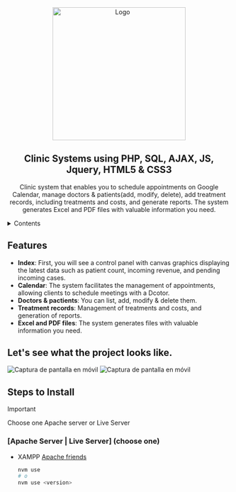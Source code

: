 <div align="center">
  <a href="https://github.com/Chazon15/clinic">
    <img width="300px" src="https://agenciacamana.com/clinic.jpg" alt="Logo" width="800" />
  </a>

  ## Clinic Systems using PHP, SQL, AJAX, JS, Jquery, HTML5 & CSS3
  
  Clinic system that enables you to schedule appointments on Google Calendar, manage doctors & patients(add, modify, delete), add treatment records, including treatments and costs, and generate
  reports. The system generates Excel and PDF files with valuable information you need.

</div>

<details>
  <summary>Contents</summary>
  
  - [Clinic](#Clinic-Systems-using-PHP,-SQL,-AJAX,-JS,-Jquery,-HTML5-&-CSS3)    

</details>

## Features

- **Index**: First, you will see a control panel with canvas graphics displaying the latest data such as patient count, incoming revenue, and pending incoming cases.
- **Calendar**: The system facilitates the management of appointments, allowing clients to schedule meetings with a Dcotor.
- **Doctors & pactients**: You can list, add, modify & delete them.
- **Treatment records**: Management of treatments and costs, and generation of reports.
- **Excel and PDF files**: The system generates files with valuable information you need.

## Let's see what the project looks like.

![Captura de pantalla en móvil](https://agenciacamana.com/clinic.jpg)
![Captura de pantalla en móvil](https://agenciacamana.com/clinic.jpg)

## Steps to Install
>[!important]
>Choose one Apache server or Live Server
### [Apache Server | Live Server] (choose one)

- XAMPP [Apache friends](https://sourceforge.net/projects/xampp/files/XAMPP%20Windows/8.2.12/xampp-windows-x64-8.2.12-0-VS16-installer.exe/download)

  ```sh
  nvm use
  # o
  nvm use <version>
  ```

